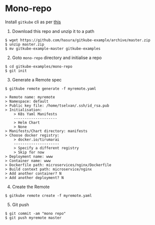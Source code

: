 # Mono-repo

Install `gitkube` cli as per [this](../README.md)

1. Download this repo and unzip it to a path

```
$ wget https://github.com/hasura/gitkube-example/archive/master.zip
$ unzip master.zip
$ mv gitkube-example-master gitkube-examples
```
2. Goto `mono-repo` directory and initialise a repo

```
$ cd gitkube-examples/mono-repo
$ git init
```

3. Generate a Remote spec

```
$ gitkube remote generate -f myremote.yaml

> Remote name: myremote
> Namespace: default
> Public key file: /home/tselvan/.ssh/id_rsa.pub
> Initialisation:
    > K8s Yaml Manifests
    --------------------
    > Helm Chart
    > None
> Manifests/Chart directory: manifests
> Choose docker registry:
    > docker.io/tirumarai
    ---------------------
    > Specify a different registry
    > Skip for now
> Deployment name: www
> Container name: www
> Dockerfile path: microservices/nginx/Dockerfile
> Build context path: microservice/nginx
> Add another container? N
> Add another deployment? N
```

4. Create the Remote

```
$ gitkube remote create -f myremote.yaml
```

5. Git push

```
$ git commit -am "mono repo"
$ git push myremote master

```
